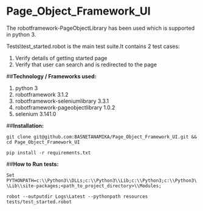 # Page_Object_Framework_UI

The robotframework-PageObjectLibrary has been used which is supported in python 3.

Tests\test_started.robot is the main test suite.It contains 2 test cases:
1. Verify details of getting started page
2. Verify that user can search and is redirected to the page

##**Technology / Frameworks used:**

  1. python 3
  2. robotframework 3.1.2
  3. robotframework-seleniumlibrary 3.3.1
  4. robotframework-pageobjectlibrary 1.0.2
  5. selenium 3.141.0
  
##**Installation:**

`git clone git@github.com:BASNETANAMIKA/Page_Object_Framework_UI.git && cd Page_Object_Framework_UI`

`pip install -r requirements.txt`

##**How to Run tests:**

`Set PYTHONPATH=c:\\Python3\\DLLs;c:\\Python3\\Lib;c:\\Python3;c:\\Python3\\Lib\\site-packages;<path_to_project_directory>\\Modules;`

`robot --outputdir Logs\Latest --pythonpath resources tests/test_started.robot`
  
